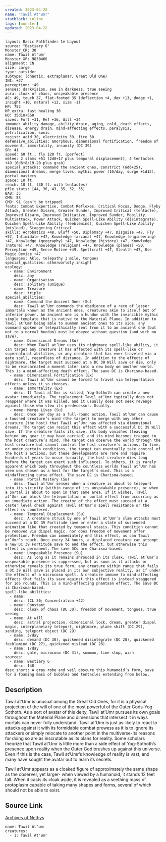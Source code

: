 ```yaml
---
created: 2023-04-28
name: "Tawil At'umr"
statblock: inline
tags: [monster]
updated: 2023-04-28
---
```

```statblock
layout: Basic Pathfinder 1e Layout
source: "Bestiary 6"
Monster_CR: 30
name: Tawil At'umr
Monster_XP: 9830400
alignment: CN
size: Large
type: outsider
subtype: (chaotic, extraplanar, Great Old One)
INI: +27
perception: +49
senses: darkvision, see in darkness, true seeing
aura: cloak of chaos, unspeakable presence
AC: 49, touch 37, flat-footed 35 (deflection +4, dex +13, dodge +1, insight +10, natural +12, size -1)
HP: 752
HP_extra: fast healing 30
HD: 35d10+560
saves: Fort +31, Ref +36, Will +34
immune: ability damage, ability drain, aging, cold, death effects, disease, energy drain, mind-affecting effects, paralysis, petrification, sonic
resist: acid 30, electricity 30, fire 30
defensive_abilities: amorphous, dimensional fortification, freedom of movement, immortality, insanity (DC 39)
SR: 41
speed: 60 ft., fly 120 ft. (perfect)
melee: 2 slams +51 (2d8+17 plus temporal displacement), 4 tentacles +49 (6d6+8/19-20 plus grab)
special_attacks: command the ancient ones, constrict (6d6+25), dimensional dreams, merge lives, mythic power (10/day, surge +1d12), portal mastery
space: 10 ft.
reach: 10 ft. (30 ft. with tentacles)
pf1e_stats: [44, 36, 43, 35, 32, 35]
BAB: 35
CMB: 53
CMD: 91 (can’t be tripped)
feats: Combat Expertise, Combat Reflexes, Critical Focus, Dodge, Flyby Attack, Greater Disarm, Greater Sunder, Improved Critical (tentacle), Improved Disarm, Improved Initiative, Improved Sunder, Mobility, Multiattack, Power Attack, Quicken Spell-Like Ability (disintegrate), Quicken Spell-Like Ability (feeblemind), Quicken Spell-Like Ability (mislead), Staggering Critical
skills: Acrobatics +48, Bluff +50, Diplomacy +47, Disguise +47, Fly +57, Intimidate +47, Knowledge (arcana) +47, Knowledge (engineering) +47, Knowledge (geography) +47, Knowledge (history) +47, Knowledge (nature) +47, Knowledge (religion) +47, Knowledge (planes) +50, Perception +49, Sense Motive +49, Spellcraft +47, Stealth +47, Use Magic Device +47
languages: Aklo, telepathy 1 mile, tongues
special_qualities: otherworldly insight
ecology:
  - name: Environment
    desc: any
  - name: Organisation
    desc: solitary (unique)
  - name: Treasure
    desc: triple
special_abilities:
  - name: Command the Ancient Ones (Su)
    desc: Tawil at’Umr commands the obedience of a race of lesser immortals known as the ancient ones, creatures akin to itself but of inferior power. An ancient one is a hundun with the invincible mythic simple template that is native to the Material Plane. In addition to Tawil at’Umr being able to summon ancient ones to its side, any command spoken or telepathically sent from it to an ancient one (but not to a normal hundun) must be obeyed without question (and with no save).
  - name: Dimensional Dreams (Su)
    desc: When Tawil at’Umr uses its nightmare spell-like ability, it can target any creature it has affected with its spell-like or supernatural abilities, or any creature that has ever traveled via a gate spell, regardless of distance. In addition to the effects of nightmare, the target must succeed at a DC 39 Will save or die, only to be reincarnated a moment later into a new body on another world. This is a mind-affecting death effect. The save DC is Charisma-based.
  - name: Dimensional Fortification (Ex)
    desc: Tawil at’Umr cannot be forced to travel via teleportation effects unless it so chooses.
  - name: Immortality (Ex)
    desc: If Tawil at’Umr is killed, Yog-Sothoth can create a new avatar immediately. The replacement Tawil at’Umr typically does not reappear where it was killed, and it usually does not seek revenge against those who slew its predecessor. Usually.
  - name: Merge Lives (Su)
    desc: Once per day as a full-round action, Tawil at’Umr can cause a touched creature’s mind (the target) to merge with any other creature (the host) that Tawil at’Umr has affected via dimensional dreams. The target can resist this effect with a successful DC 39 Will save. If the creature fails its save, its body vanishes (leaving behind any gear it may have carried) and its mind becomes trapped in the host creature’s mind. The target can observe the world through the host creature but cannot control the host creature’s actions. In time, or under certain conditions, the target can eventually take control of the host’s actions, but these developments are rare and require hundreds of years to occur (usually, the host creature dies long before the target can exert such influence). To others, it is rarely apparent which body throughout the countless worlds Tawil at’Umr has seen was chosen as a host for the target’s mind. This is a mindaffecting curse effect. The save DC is Charisma-based.
  - name: Portal Mastery (Su)
    desc: Tawil at’Umr senses when a creature is about to teleport into its vicinity (within range of its unspeakable presence), or when a portal is about to open in that same area. If it wishes, Tawil at’Umr can block the teleportation or portal effect from occurring as an immediate action. The creator of the effect must succeed at a caster level check against Tawil at’Umr’s spell resistance or the effect is countered.
  - name: Temporal Displacement (Su)
    desc: A creature struck by one of Tawil at’Umr’s slam attacks must succeed at a DC 39 Fortitude save or enter a state of suspended animation like that created by temporal stasis. This condition cannot be removed via dispel magic, nor does freedom of movement offer protection. Freedom can immediately end this effect, as can Tawil at’Umr’s touch. Once every 24 hours, a displaced creature can attempt a new DC 39 Fortitude save to end the effect, but otherwise this effect is permanent. The save DCs are Charisma-based.
  - name: Unspeakable Presence (Su)
    desc: As long as it remains shrouded in its cloak, Tawil at’Umr’s unspeakable presence is suppressed, but as soon as it attacks or otherwise reveals its true form, any creature within range that fails a DC 39 Will save is placed in its own subjective reality, as if under the effects of a microcosm spell. A creature immune to mind-affecting effects that fails its save against this effect is instead staggered for 1d6 rounds. This is a mind-affecting phantasm effect. The save DC is Charisma-based.
spell-like_abilities:
  - name:
    desc: (CL 30; Concentration +42)
  - name: Constant
    desc: cloak of chaos (DC 30), freedom of movement, tongues, true seeing
  - name: At will
    desc: astral projection, dimensional lock, dream, greater dispel magic, interplanetary teleport, nightmare, plane shift (DC 29), sending, teleport object (DC 29)
  - name: 3/day
    desc: demand (DC 30), quickened disintegrate (DC 28), quickened feeblemind (DC 27), quickened mislead (DC 28)
  - name: 1/day
    desc: gate, microcosm (DC 31), summon, time stop, wish
sources:
  - name: Bestiary 6
    desc: 148
desc_short: A gray robe and veil obscure this humanoid’s form, save for a foaming mass of bubbles and tentacles extending from below.
```
## Description
Tawil at’Umr is unusual among the Great Old Ones, for it is a physical projection of the will of one of the most powerful of the Outer Gods-Yog-Sothoth. As a sort of avatar of this deity, Tawil at’Umr pursues its own goals throughout the Material Plane and dimensions that intersect it in ways mortals can never fully understand. Tawil at’Umr is just as likely to react to attacks against it with its formidable combat prowess as it is to ignore its attackers or simply relocate to another point in the multiverse-its reasons for doing so are as inscrutable as its plans for reality. Some scholars theorize that Tawil at’Umr is little more than a side effect of Yog-Sothoth’s presence upon reality when the Outer God brushes up against this universe. Even if this is the case, Tawil at’Umr’s knowledge of reality is vast, and many have sought the avatar out to learn its secrets. 

Tawil at’Umr appears as a cloaked figure of approximately the same shape as the observer, yet larger- when viewed by a humanoid, it stands 12 feet tall. When it casts its cloak aside, it is revealed as a seething mass of protoplasm capable of taking many shapes and forms, several of which should not be able to exist.
## Source Link
[Archives of Nethys](https://aonprd.com/MonsterDisplay.aspx?ItemName=Tawil%20At%27umr)
```encounter-table
name: Tawil At'umr
creatures:
  - 1: Tawil At'umr
```
